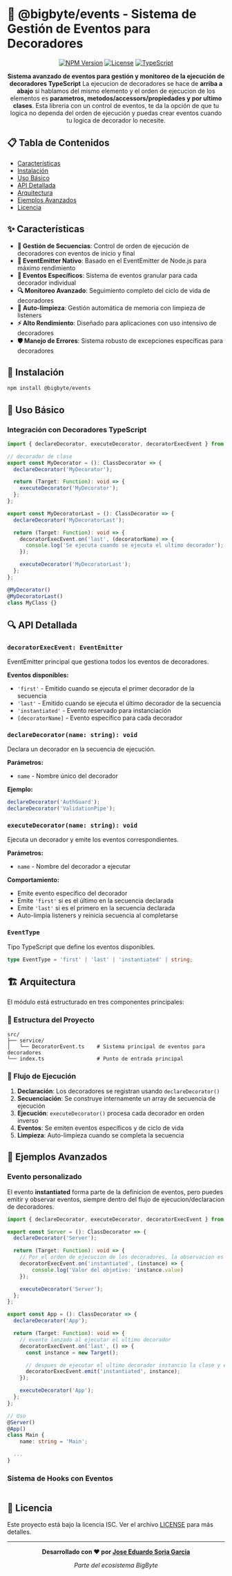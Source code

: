 


# 🎯 @bigbyte/events - Sistema de Gestión de Eventos para Decoradores

<div align="center">

[![NPM Version](https://img.shields.io/badge/version-0.1.0-blue.svg)](https://www.npmjs.com/package/@bigbyte/events) [![License](https://img.shields.io/badge/License-Apache%202.0-blue.svg)](LICENSE) [![TypeScript](https://img.shields.io/badge/TypeScript-5.9-blue.svg)](https://www.typescriptlang.org/)

**Sistema avanzado de eventos para gestión y monitoreo de la ejecución de decoradores TypeScript**
La ejecucion de decoradores se hace de **arriba a abajo** si hablamos del mismo elemento y el orden de ejecucion de los elementos es **parametros, metodos/accessors/propiedades y por ultimo clases**.
Esta libreria con un control de eventos, te da la opción de que tu logica no dependa del orden de ejecución y puedas crear eventos cuando tu logica de decorador lo necesite.

</div>

## 📋 Tabla de Contenidos

- [Características](#-características)
- [Instalación](#-instalación)
- [Uso Básico](#-uso-básico)
- [API Detallada](#-api-detallada)
- [Arquitectura](#-arquitectura)
- [Ejemplos Avanzados](#-ejemplos-avanzados)
- [Licencia](#-licencia)

## ✨ Características

- **🔄 Gestión de Secuencias**: Control de orden de ejecución de decoradores con eventos de inicio y final
- **📡 EventEmitter Nativo**: Basado en el EventEmitter de Node.js para máximo rendimiento
- **🎯 Eventos Específicos**: Sistema de eventos granular para cada decorador individual
- **🔍 Monitoreo Avanzado**: Seguimiento completo del ciclo de vida de decoradores
- **🧹 Auto-limpieza**: Gestión automática de memoria con limpieza de listeners
- **⚡ Alto Rendimiento**: Diseñado para aplicaciones con uso intensivo de decoradores
- **🛡️ Manejo de Errores**: Sistema robusto de excepciones específicas para decoradores

## 🚀 Instalación

```bash
npm install @bigbyte/events
```

## 🔧 Uso Básico

### Integración con Decoradores TypeScript

```typescript
import { declareDecorator, executeDecorator, decoratorExecEvent } from '@bigbyte/events';

// decorador de clase
export const MyDecorator = (): ClassDecorator => {
  declareDecorator('MyDecorator');

  return (Target: Function): void => {
    executeDecorator('MyDecorator');
  };
};

export const MyDecoratorLast = (): ClassDecorator => {
  declareDecorator('MyDecoratorLast');

  return (Target: Function): void => {
    decoratorExecEvent.on('last', (decoratorName) => {
      console.log('Se ejecuta cuando se ejecuta el ultimo decorador');
    });

    executeDecorator('MyDecoratorLast');
  };
};

@MyDecorator()
@MyDecoratorLast()
class MyClass {}
```

## 🔍 API Detallada

### `decoratorExecEvent: EventEmitter`

EventEmitter principal que gestiona todos los eventos de decoradores.

**Eventos disponibles:**

- `'first'` - Emitido cuando se ejecuta el primer decorador de la secuencia
- `'last'` - Emitido cuando se ejecuta el último decorador de la secuencia
- `'instantiated'` - Evento reservado para instanciación
- `[decoratorName]` - Evento específico para cada decorador

### `declareDecorator(name: string): void`

Declara un decorador en la secuencia de ejecución.

**Parámetros:**

- `name` - Nombre único del decorador

**Ejemplo:**

```typescript
declareDecorator('AuthGuard');
declareDecorator('ValidationPipe');
```

### `executeDecorator(name: string): void`

Ejecuta un decorador y emite los eventos correspondientes.

**Parámetros:**

- `name` - Nombre del decorador a ejecutar

**Comportamiento:**

- Emite evento específico del decorador
- Emite `'first'` si es el último en la secuencia declarada
- Emite `'last'` si es el primero en la secuencia declarada
- Auto-limpia listeners y reinicia secuencia al completarse

### `EventType`

Tipo TypeScript que define los eventos disponibles.

```typescript
type EventType = 'first' | 'last' | 'instantiated' | string;
```

## 🏗️ Arquitectura

El módulo está estructurado en tres componentes principales:

### 📁 Estructura del Proyecto

```
src/
├── service/
│   └── DecoratorEvent.ts    # Sistema principal de eventos para decoradores
└── index.ts                 # Punto de entrada principal
```

### 🔄 Flujo de Ejecución

1. **Declaración**: Los decoradores se registran usando `declareDecorator()`
2. **Secuenciación**: Se construye internamente un array de secuencia de ejecución
3. **Ejecución**: `executeDecorator()` procesa cada decorador en orden inverso
4. **Eventos**: Se emiten eventos específicos y de ciclo de vida
5. **Limpieza**: Auto-limpieza cuando se completa la secuencia

## 🔧 Ejemplos Avanzados

### Evento personalizado

El evento **instantiated** forma parte de la definicion de eventos, pero puedes emitir y observar eventos, siempre dentro del flujo de ejecucion/declaracion de decoradores.

```typescript
import { declareDecorator, executeDecorator, decoratorExecEvent } from '@bigbyte/events';

export const Server = (): ClassDecorator => {
  declareDecorator('Server');

  return (Target: Function): void => {
    // Por el orden de ejecucion de los decoradores, la observacion es previa a la emision
    decoratorExecEvent.on('instantiated', (instance) => {
        console.log('Valor del objetivo: 'instance.value)
    });

    executeDecorator('Server');
  };
};

export const App = (): ClassDecorator => {
  declareDecorator('App');

  return (Target: Function): void => {
    // evento lanzado al ejecutar el ultimo decorador
    decoratorExecEvent.on('last', () => {
      const instance = new Target();

      // despues de ejecutar el ultimo decorador instancio la clase y emito la instancia
      decoratorExecEvent.emit('instantiated', instance);
    });

    executeDecorator('App');
  };
};

// Uso
@Server()
@App()
class Main {
    name: string = 'Main';

  ...
}
```

### Sistema de Hooks con Eventos

```typescript

```

## 📄 Licencia

Este proyecto está bajo la licencia ISC. Ver el archivo [LICENSE](LICENSE) para más detalles.

---

<div align="center">

**Desarrollado con ❤️ por [Jose Eduardo Soria Garcia](mailto:alarifeproyect@gmail.com)**

_Parte del ecosistema BigByte_

</div>
